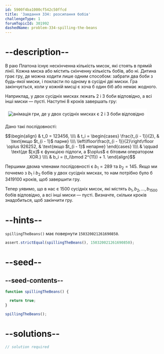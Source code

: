 ```yaml
---
id: 5900f4ba1000cf542c50ffcd
title: 'Завдання 334: розсипання бобів'
challengeType: 1
forumTopicId: 301992
dashedName: problem-334-spilling-the-beans
---
```


# --description--

В раю Платона існує нескінченна кількість мисок, які стоять в прямій лінії. Кожна миска або містить скінченну кількість бобів, або ні. Дитина грає гру, де можна ходити лише одним способом: забрати два боби з будь-якої миски, і покласти по одному в сусідні дві миски. Гра закінчується, коли у кожній мисці є хоча б один біб або немає жодного.

Наприклад, у двох сусідніх мисках лежать 2 і 3 боби відповідно, а всі інші миски — пусті. Наступні 8 кроків завершать гру:

<img class="img-responsive center-block" alt="анімація гри, де у двох сусідніх мисках є 2 і 3 боби відповідно" src="https://cdn.freecodecamp.org/curriculum/project-euler/spilling-the-beans.gif" style="background-color: white; padding: 10px;" />

Дано такі послідовності:

$$\begin{align}   & t_0 = 123456, \\\\
  & t_i = \begin{cases}          \frac{t_{i - 1}}{2},               & \text{якщо $t_{i - 1}$ парне} \\\\
         \left\lfloor\frac{t_{i - 1}}{2}\right\rfloor \oplus 926252, & \text{якщо $t_{i - 1}$ непарне}          \end{cases} \\\\
         & \qquad \text{де $⌊x⌋$ є функцією підлоги, а $\oplus$ є бітовим оператором XOR.} \\\\ & b_i = (t_i\bmod 2^{11}) + 1. \end{align}$$

Першими двома членами послідовності є $b_1 = 289$ та $b_2 = 145$. Якщо ми почнемо з $b_1$ і $b_2$ бобів у двох сусідніх мисках, то нам потрібно було б 3419100 кроків, щоб завершити гру.

Тепер уявимо, що в нас є 1500 сусідніх мисок, які містять $b_1, b_2, \ldots, b_{1500}$ бобів відповідно, а всі інші миски — пусті. Визначте, скільки кроків знадобиться, щоб закінчити гру.

# --hints--

`spillingTheBeans()` має повернути `150320021261690850`.

```js
assert.strictEqual(spillingTheBeans(), 150320021261690850);
```

# --seed--

## --seed-contents--

```js
function spillingTheBeans() {

  return true;
}

spillingTheBeans();
```

# --solutions--

```js
// solution required
```
